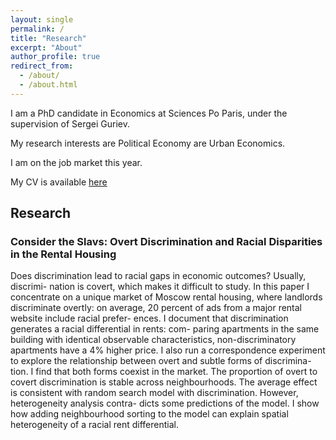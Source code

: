 ```yaml
---
layout: single
permalink: /
title: "Research"
excerpt: "About"
author_profile: true
redirect_from:
  - /about/
  - /about.html
---
```


I am a PhD candidate in Economics at Sciences Po Paris, under the supervision of Sergei Guriev. 

My research interests are Political Economy are Urban Economics.

I am on the job market this year. 

My CV is available [here](http://disqus.com)

## Research 

### Consider the Slavs: Overt Discrimination and Racial Disparities in the Rental Housing

Does discrimination lead to racial gaps in economic outcomes? Usually, discrimi- nation is covert, which makes it difficult to study. In this paper I concentrate on a unique market of Moscow rental housing, where landlords discriminate overtly: on average, 20 percent of ads from a major rental website include racial prefer- ences. I document that discrimination generates a racial differential in rents: com- paring apartments in the same building with identical observable characteristics, non-discriminatory apartments have a 4% higher price. I also run a correspondence experiment to explore the relationship between overt and subtle forms of discrimina- tion. I find that both forms coexist in the market. The proportion of overt to covert discrimination is stable across neighbourhoods. The average effect is consistent with random search model with discrimination. However, heterogeneity analysis contra- dicts some predictions of the model. I show how adding neighbourhood sorting to the model can explain spatial heterogeneity of a racial rent differential.




